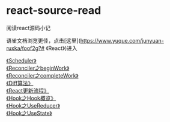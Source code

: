<a name="react-source-read"></a>
# react-source-read

阅读react源码小记

语雀文档浏览更佳，点击[这里](https://www.yuque.com/junyuan-ruxka/foof2g?# 《React》)进入

[《Scheduler》](./Scheduler.md)<br />[《Reconciler之beginWork》](./beginWork.md)<br />[《Reconciler之completeWork》](./completeWork.md)<br />[《Diff算法》](./Diff%E7%AE%97%E6%B3%95.md)<br />[《React更新流程》](./React%E6%9B%B4%E6%96%B0%E6%B5%81%E7%A8%8B.md)<br />[《Hook之Hook概览》](./Hook%E6%A6%82%E8%A7%88.md)<br />[《Hook之UseReducer》](./UseReducer.md)<br />[《Hook之UseState》](./UseState.md)
